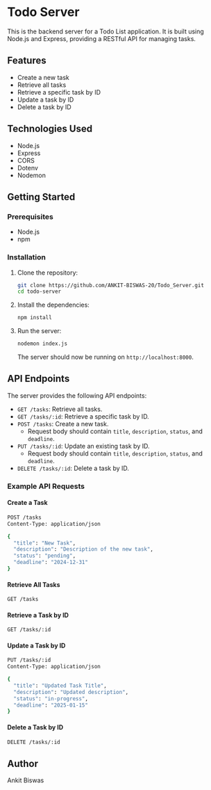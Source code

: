 # Todo Server

This is the backend server for a Todo List application. It is built using Node.js and Express, providing a RESTful API for managing tasks.

## Features

- Create a new task
- Retrieve all tasks
- Retrieve a specific task by ID
- Update a task by ID
- Delete a task by ID

## Technologies Used

- Node.js
- Express
- CORS
- Dotenv
- Nodemon

## Getting Started

### Prerequisites

- Node.js
- npm

### Installation

1. Clone the repository:

   ```bash
   git clone https://github.com/ANKIT-BISWAS-20/Todo_Server.git
   cd todo-server
   ```

2. Install the dependencies:

   ```bash
   npm install
   ```

4. Run the server:

   ```bash
   nodemon index.js
   ```

   The server should now be running on `http://localhost:8000`.


## API Endpoints

The server provides the following API endpoints:

- `GET /tasks`: Retrieve all tasks.
- `GET /tasks/:id`: Retrieve a specific task by ID.
- `POST /tasks`: Create a new task.
  - Request body should contain `title`, `description`, `status`, and `deadline`.
- `PUT /tasks/:id`: Update an existing task by ID.
  - Request body should contain `title`, `description`, `status`, and `deadline`.
- `DELETE /tasks/:id`: Delete a task by ID.

### Example API Requests

#### Create a Task

```bash
POST /tasks
Content-Type: application/json

{
  "title": "New Task",
  "description": "Description of the new task",
  "status": "pending",
  "deadline": "2024-12-31"
}
```

#### Retrieve All Tasks

```bash
GET /tasks
```

#### Retrieve a Task by ID

```bash
GET /tasks/:id
```

#### Update a Task by ID

```bash
PUT /tasks/:id
Content-Type: application/json

{
  "title": "Updated Task Title",
  "description": "Updated description",
  "status": "in-progress",
  "deadline": "2025-01-15"
}
```

#### Delete a Task by ID

```bash
DELETE /tasks/:id
```


## Author

Ankit Biswas
